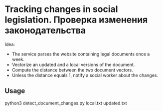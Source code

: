# Tracking changes in social legislation. Проверка изменения законодательства

Idea:

- The service parses the website containing legal documents once a week.
- Vectorize an updated and a local versions of the document.
- Compute the distance between the two document vectors.
- Unless the distance equals 1, notify a social worker about the changes.

## Usage

python3 detect_document_changes.py local.txt updated.txt

